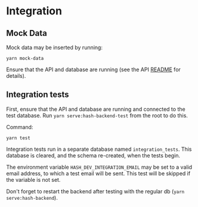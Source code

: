 # Integration

## Mock Data

Mock data may be inserted by running:

```
yarn mock-data
```

Ensure that the API and database are running (see the API [README](../api/README.md) for
details).

## Integration tests

First, ensure that the API and database are running and connected to the test database.
Run `yarn serve:hash-backend-test` from the root to do this.

Command:

```
yarn test
```

Integration tests run in a separate database named `integration_tests`.
This database is cleared, and the schema re-created, when the tests begin.

The environment variable `HASH_DEV_INTEGRATION_EMAIL` may be set to
a valid email address, to which a test email will be sent. This test
will be skipped if the variable is not set.

Don't forget to restart the backend after testing with the regular db (`yarn serve:hash-backend`).
